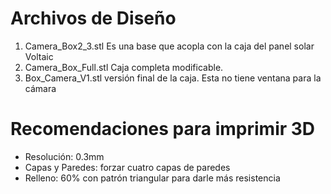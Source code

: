 # Archivos de Diseño

1. Camera_Box2_3.stl  Es una base que acopla con la caja del panel solar Voltaic
2. Camera_Box_Full.stl  Caja completa modificable.
3. Box_Camera_V1.stl versión final de la caja. Esta no tiene ventana para la cámara


# Recomendaciones para imprimir 3D

- Resolución: 0.3mm
- Capas y Paredes: forzar cuatro capas de paredes
- Relleno: 60% con patrón triangular para darle más resistencia
